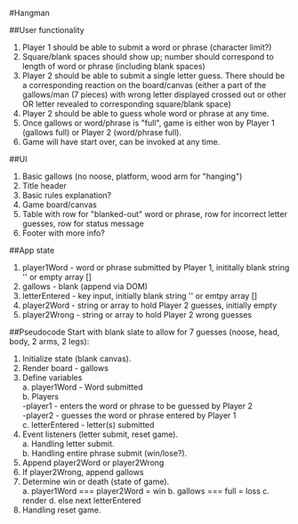 #Hangman

##User functionality
1. Player 1 should be able to submit a word or phrase (character limit?)  
2. Square/blank spaces should show up; number should correspond to length of word or phrase (including blank spaces)  
3. Player 2 should be able to submit a single letter guess. There should be a corresponding reaction on the board/canvas (either a part of the gallows/man (7 pieces) with wrong letter displayed crossed out or other OR letter revealed to corresponding square/blank space)  
4. Player 2 should be able to guess whole word or phrase at any time.  
5. Once gallows or word/phrase is "full", game is either won by Player 1 (gallows full) or Player 2 (word/phrase full).
6. Game will have start over, can be invoked at any time.


##UI
1. Basic gallows (no noose, platform, wood arm for "hanging")
2. Title header
3. Basic rules explanation?
4. Game board/canvas
5. Table with row for "blanked-out" word or phrase, row for incorrect letter guesses, row for status message  
6. Footer with more info?

##App state
1. player1Word - word or phrase submitted by Player 1, inititally blank string '' or empty array []
2. gallows - blank (append via DOM)
3. letterEntered - key input, initially blank string '' or emtpy array []
4. player2Word - string or array to hold Player 2 guesses, initially empty  
5. player2Wrong - string or array to hold Player 2 wrong guesses


##Pseudocode
Start with blank slate to allow for 7 guesses (noose, head, body, 2 arms, 2 legs):  
1. Initialize state (blank canvas).  
2. Render board - gallows  
3. Define variables    
    a. player1Word - Word submitted  
    b. Players  
        -player1 - enters the word or phrase to be guessed by Player 2  
        -player2 - guesses the word or phrase entered by Player 1  
    c. letterEntered - letter(s) submitted   
4. Event listeners (letter submit, reset game).  
    a. Handling letter submit.  
    b. Handling entire phrase submit (win/lose?). 
5. Append player2Word or player2Wrong  
6. If player2Wrong, append gallows
7. Determine win or death (state of game).  
    a. player1Word === player2Word = win
    b. gallows === full = loss
    c. render
    d. else next letterEntered
6. Handling reset game.
